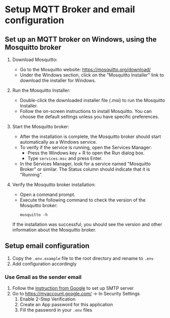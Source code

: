 # Setup MQTT Broker and email configuration

## Set up an MQTT broker on Windows, using the Mosquitto broker

1. Download Mosquitto:
   - Go to the Mosquitto website: https://mosquitto.org/download/
   - Under the Windows section, click on the "Mosquitto Installer" link to download the installer for Windows.

2. Run the Mosquitto Installer:
   - Double-click the downloaded installer file (.msi) to run the Mosquitto Installer.
   - Follow the on-screen instructions to install Mosquitto. You can choose the default settings unless you have specific preferences.

3. Start the Mosquitto broker:
   - After the installation is complete, the Mosquitto broker should start automatically as a Windows service.
   - To verify if the service is running, open the Services Manager:
     - Press the Windows key + R to open the Run dialog box.
     - Type `services.msc` and press Enter.
   - In the Services Manager, look for a service named "Mosquitto Broker" or similar. The Status column should indicate that it is "Running".

4. Verify the Mosquitto broker installation:
   - Open a command prompt.
   - Execute the following command to check the version of the Mosquitto broker:
     ```shell
     mosquitto -h
     ```

   If the installation was successful, you should see the version and other information about the Mosquitto broker.

## Setup email configuration

1. Copy the `.env.example` file to the root directory and rename to `.env` 
2. Add configuration accordingly

### Use Gmail as the sender email

1. Follow the [instruction from Google](https://support.google.com/mail/answer/7104828) to set up SMTP server
2. Go to https://myaccount.google.com/ -> In Security Settings
   1. Enable 2-Step Verification
   2. Create an App password for this application
   3. Fill the password in your `.env` files

